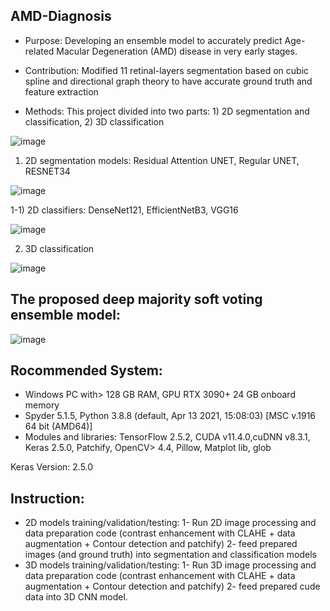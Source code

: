 ## AMD-Diagnosis
- Purpose: Developing an ensemble model to accurately predict Age-related Macular Degeneration (AMD) disease in very early stages.
- Contribution: Modified 11 retinal-layers segmentation based on cubic spline and directional graph theory to have accurate ground truth and feature extraction

- Methods: This project divided into two parts: 1) 2D segmentation and classification, 2) 3D classification

![image](https://user-images.githubusercontent.com/78983558/175354387-87449555-41ba-4023-8429-75ee1c6f99fa.png)


1) 2D segmentation models: Residual Attention UNET, Regular UNET, RESNET34

![image](https://user-images.githubusercontent.com/78983558/173388606-73ff8358-a5b9-40cf-bc32-d3cea0f1371d.png)


   1-1) 2D classifiers: DenseNet121, EfficientNetB3, VGG16
   
   ![image](https://user-images.githubusercontent.com/78983558/170849649-e42c300d-e0fc-4a7a-9aed-2ecde02bd673.png)

2) 3D classification

![image](https://user-images.githubusercontent.com/78983558/175359074-cc1fe40f-8570-42e8-82fa-97a26593015e.png)

## The proposed deep majority soft voting ensemble model:

![image](https://user-images.githubusercontent.com/78983558/170849676-5cd4f183-999a-4abd-9f2c-0aaa91c3cb0f.png)

## Rocommended System:
- Windows PC with> 128 GB RAM, GPU RTX 3090+ 24 GB onboard memory
- Spyder 5.1.5, Python 3.8.8 (default, Apr 13 2021, 15:08:03) [MSC v.1916 64 bit (AMD64)]
- Modules and libraries: TensorFlow 2.5.2, CUDA v11.4.0,cuDNN v8.3.1, Keras 2.5.0, Patchify, OpenCV> 4.4, Pillow, Matplot lib, glob


Keras Version: 2.5.0

## Instruction:
- 2D models training/validation/testing:
1- Run 2D image processing and data preparation code (contrast enhancement with CLAHE + data augmentation + Contour detection and patchify)
2- feed prepared images (and ground truth) into segmentation and classification models
- 3D models training/validation/testing:
1- Run 3D image processing and data preparation code (contrast enhancement with CLAHE + data augmentation + Contour detection and patchify)
2- feed prepared cude data into 3D CNN model. 

